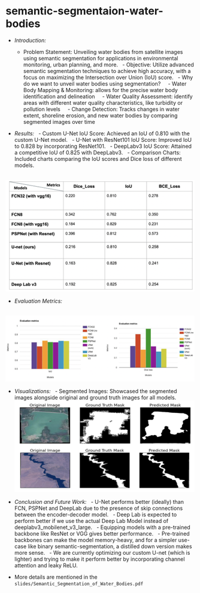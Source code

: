 # semantic-segmentaion-water-bodies

- *Introduction:*
    - Problem Statement: Unveiling water bodies from satellite images using semantic segmentation for applications in environmental monitoring, urban planning, and more.
    - Objective: Utilize advanced semantic segmentation techniques to achieve high accuracy, with a focus on maximizing the Intersection over Union (IoU) score.
    - Why do we want to unveil water bodies using segmentation?
      - Water Body Mapping & Monitoring: allows for the precise water body identification and delineation
      - Water Quality Assessment: identify areas with different water quality characteristics, like turbidity or pollution levels
      - Change Detection: Tracks changes in water extent, shoreline erosion, and new water bodies by comparing segmented images over time

- *Results:*
  - Custom U-Net IoU Score: Achieved an IoU of 0.810 with the custom U-Net model.
  - U-Net with ResNet101 IoU Score: Improved IoU to 0.828 by incorporating ResNet101.
  - DeepLabv3 IoU Score: Attained a competitive IoU of 0.825 with DeepLabv3.
  - Comparison Charts: Included charts comparing the IoU scores and Dice loss of different models.

  ![alt text](https://github.com/lalwanii26/semantic-segmentaion-water-bodies/blob/main/images/result.png?raw=true)

- *Evaluation Metrics:*

  ![alt text](https://github.com/lalwanii26/semantic-segmentaion-water-bodies/blob/main/images/evaluation%20metrics.png?raw=true)

- *Visualizations:*
  - Segmented Images: Showcased the segmented images alongside original and ground truth images for all models.
  
    ![alt text](https://github.com/lalwanii26/semantic-segmentaion-water-bodies/blob/main/images/visualization.png?raw=true)

- *Conclusion and Future Work:*
  - U-Net performs better (ideally) than FCN, PSPNet and DeepLab due to the presence of skip connections between the encoder-decoder model.
  - Deep Lab is expected to perform better if we use the actual Deep Lab Model instead of deeplabv3_mobilenet_v3_large.
  - Equipping models with a pre-trained backbone like ResNet or VGG gives better performance.
  - Pre-trained backbones can make the model memory-heavy, and for a simpler use-case like binary semantic-segmentation, a distilled down version makes more sense.
  - We are currently optimizing our custom U-net (which is lighter) and trying to make it perform better by incorporating channel attention and leaky ReLU.

- More details are mentioned in the `slides/Semantic_Segmentation_of_Water_Bodies.pdf`
